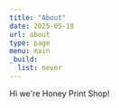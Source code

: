 ```yaml
---
title: "About"
date: 2025-05-18
url: about
type: page
menu: main
_build:
  list: never
---
```

Hi we're Honey Print Shop!
